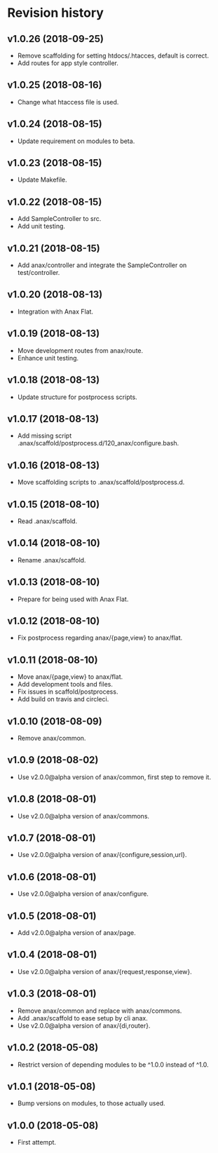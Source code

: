 Revision history
=================================



v1.0.26 (2018-09-25)
---------------------------------

* Remove scaffolding for setting htdocs/.htacces, default is correct.
* Add routes for app style controller.



v1.0.25 (2018-08-16)
---------------------------------

* Change what htaccess file is used.



v1.0.24 (2018-08-15)
---------------------------------

* Update requirement on modules to beta.



v1.0.23 (2018-08-15)
---------------------------------

* Update Makefile.



v1.0.22 (2018-08-15)
---------------------------------

* Add SampleController to src.
* Add unit testing.



v1.0.21 (2018-08-15)
---------------------------------

* Add anax/controller and integrate the SampleController on test/controller.



v1.0.20 (2018-08-13)
---------------------------------

* Integration with Anax Flat.



v1.0.19 (2018-08-13)
---------------------------------

* Move development routes from anax/route.
* Enhance unit testing.



v1.0.18 (2018-08-13)
---------------------------------

* Update structure for postprocess scripts.



v1.0.17 (2018-08-13)
---------------------------------

* Add missing script .anax/scaffold/postprocess.d/120_anax/configure.bash.



v1.0.16 (2018-08-13)
---------------------------------

* Move scaffolding scripts to .anax/scaffold/postprocess.d.



v1.0.15 (2018-08-10)
---------------------------------

* Read .anax/scaffold.



v1.0.14 (2018-08-10)
---------------------------------

* Rename .anax/scaffold.



v1.0.13 (2018-08-10)
---------------------------------

* Prepare for being used with Anax Flat.



v1.0.12 (2018-08-10)
---------------------------------

* Fix postprocess regarding anax/{page,view} to anax/flat.



v1.0.11 (2018-08-10)
---------------------------------

* Move anax/{page,view} to anax/flat.
* Add development tools and files.
* Fix issues in scaffold/postprocess.
* Add build on travis and circleci.



v1.0.10 (2018-08-09)
---------------------------------

* Remove anax/common.



v1.0.9 (2018-08-02)
---------------------------------

* Use v2.0.0@alpha version of anax/common, first step to remove it.



v1.0.8 (2018-08-01)
---------------------------------

* Use v2.0.0@alpha version of anax/commons. 



v1.0.7 (2018-08-01)
---------------------------------

* Use v2.0.0@alpha version of anax/{configure,session,url}. 



v1.0.6 (2018-08-01)
---------------------------------

* Use v2.0.0@alpha version of anax/configure. 



v1.0.5 (2018-08-01)
---------------------------------

* Add v2.0.0@alpha version of anax/page. 



v1.0.4 (2018-08-01)
---------------------------------

* Use v2.0.0@alpha version of anax/{request,response,view}. 



v1.0.3 (2018-08-01)
---------------------------------

* Remove anax/common and replace with anax/commons.
* Add .anax/scaffold to ease setup by cli anax.
* Use v2.0.0@alpha version of anax/{di,router}. 



v1.0.2 (2018-05-08)
---------------------------------

* Restrict version of depending modules to be ^1.0.0 instead of ^1.0.



v1.0.1 (2018-05-08)
---------------------------------

* Bump versions on modules, to those actually used.



v1.0.0 (2018-05-08)
---------------------------------

* First attempt.
